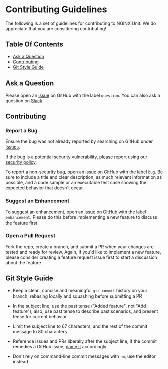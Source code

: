 # Contributing Guidelines

The following is a set of guidelines for contributing to NGINX Unit.  We do
appreciate that you are considering contributing!

## Table Of Contents

- [Ask a Question](#ask-a-question)
- [Contributing](#contributing)
- [Git Style Guide](#git-style-guide)

## Ask a Question

Please open an [issue](https://github.com/nginx/docker-extension/new) on GitHub with
the label `question`.  You can also ask a question on
[Slack](https://nginxcommunity.slack.com).


## Contributing

### Report a Bug

Ensure the bug was not already reported by searching on GitHub under
[Issues](https://github.com/nginx/docker-extension/issues).

If the bug is a potential security vulnerability, please report using our
[security policy](https://unit.nginx.org/troubleshooting/#getting-support).

To report a non-security bug, open an
[issue](https://github.com/nginx/unit/issues/new) on GitHub with the label
`bug`.  Be sure to include a title and clear description, as much relevant
information as possible, and a code sample or an executable test case showing
the expected behavior that doesn't occur.


### Suggest an Enhancement

To suggest an enhancement, open an
[issue](https://github.com/nginx/docker-extension/issues/new) on GitHub with the label
`enhancement`.  Please do this before implementing a new feature to discuss the
feature first.


### Open a Pull Request

Fork the repo, create a branch, and  submit a PR when your changes are tested and ready for review.
Again, if you'd like to implement a new feature, please consider creating a feature request
issue first to start a discussion about the feature.


## Git Style Guide

- Keep a clean, concise and meaningful `git commit` history on your branch,
  rebasing locally and squashing before submitting a PR

- In the subject line, use the past tense ("Added feature", not "Add feature");
  also, use past tense to describe past scenarios, and present tense for
  current behavior

- Limit the subject line to 67 characters, and the rest of the commit message
  to 80 characters

- Reference issues and PRs liberally after the subject line; if the commit
  remedies a GitHub issue, [name
  it](https://docs.github.com/en/issues/tracking-your-work-with-issues/linking-a-pull-request-to-an-issue)
  accordingly

- Don't rely on command-line commit messages with `-m`; use the editor instead